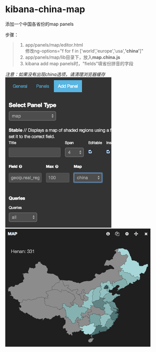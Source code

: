 kibana-china-map
================

添加一个中国各省份的map panels


步骤：
>1. app/panels/map/editor.html  
    修改ng-options="f for f in ['world','europe','usa',**'china'**]"
>2. app/panels/map/lib目录下，放入**map.china.js**
>3. kibana add map panels时，"fields"填省份拼音的字段


*注意：如果没有出现china选项，请清理浏览器缓存*  
![github](https://github.com/guanxudong/kibana-china-map/blob/master/add_panel.png)
![github](https://github.com/guanxudong/kibana-china-map/blob/master/screeshot.png)

